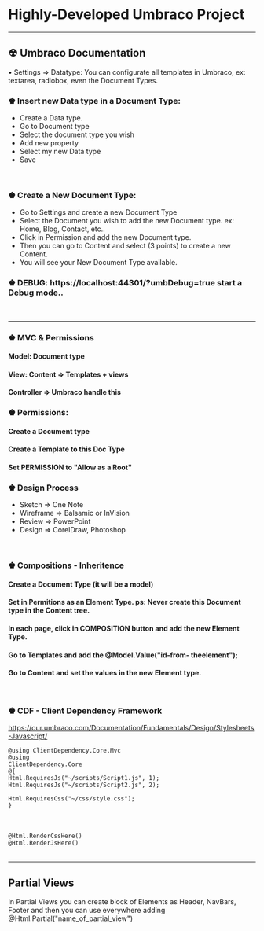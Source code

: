 # Highly-Developed Umbraco Project
<hr>

## &#9762; Umbraco Documentation

• Settings  => Datatype: You can configurate all templates in Umbraco, ex: textarea, radiobox, even the Document Types.

### &#9818; Insert new Data type in a Document Type:
<ul>
  <li>Create a Data type.</li>
  <li>Go to Document type</li>
  <li>Select the document type you wish</li>
  <li>Add new property</li>
  <li>Select my new Data type</li>
  <li>Save</li>
</ul>
<br>

### &#9818; Create a New Document Type:

<ul>
  <li>Go to Settings and create a new Document Type</li>
  <li>Select the Document you wish to add the new Document type. ex: Home, Blog, Contact, etc..</li>
  <li>Click in Permission and add the new Document type.</li>
  <li>Then you can go to Content and select (3 points) to create a new Content.</li>
  <li>You will see your New Document Type available.</li>
</ul>

### &#9818; DEBUG: https://localhost:44301/?umbDebug=true   start a Debug mode..
<br/>

<hr>

### &#9818; MVC & Permissions

#### Model:   Document type
#### View:  Content => Templates + views
#### Controller => Umbraco handle this


### &#9818; Permissions:

#### Create a Document type
#### Create a Template to this Doc Type
#### Set PERMISSION to "Allow as a Root" 


### &#9818; Design Process

<ul>
  <li>Sketch => One Note</li>
  <li>Wireframe => Balsamic or InVision</li>
  <li>Review => PowerPoint</li>
  <li>Design => CorelDraw, Photoshop</li>
</ul>
<br>


### &#9818; Compositions - Inheritence

#### Create a Document Type (it will be a model)
#### Set in Permitions as an Element Type.  ps: Never create this Document type in the Content tree.
#### In each page, click in COMPOSITION button and add the new Element Type.
#### Go to Templates and add the @Model.Value("id-from- theelement");
#### Go to Content and set the values in the new Element type.
<br>

### &#9818; CDF - Client Dependency Framework

https://our.umbraco.com/Documentation/Fundamentals/Design/Stylesheets-Javascript/

<code>@using ClientDependency.Core.Mvc</code><br>
<code>@using ClientDependency.Core</code><br>
<code>@{</code><br>
<code>Html.RequiresJs("~/scripts/Script1.js", 1);</code><br>
<code>Html.RequiresJs("~/scripts/Script2.js", 2);</code> <br>
<code> Html.RequiresCss("~/css/style.css");</code><br>
<code>}</code><br>
<code><html></code><br>
<code><head></code><br>
<code> @Html.RenderCssHere()</code><br>
<code>@Html.RenderJsHere()</code><br>
<code></head></code><br>

<hr>

## Partial Views

  <p>In Partial Views you can create block of Elements as Header, NavBars, Footer and then you can use everywhere adding @Html.Partial("name_of_partial_view")</p>



